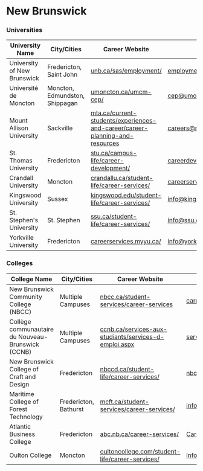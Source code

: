 # New Brunswick

### Universities

| University Name             | City/Cities                    | Career Website                                                                                                                                                       | Email                       |
| --------------------------- | ------------------------------ | -------------------------------------------------------------------------------------------------------------------------------------------------------------------- | --------------------------- |
| University of New Brunswick | Fredericton, Saint John        | [unb.ca/sas/employment/](https://www.unb.ca/sas/employment/)                                                                                                         | employment@unb.ca           |
| Université de Moncton       | Moncton, Edmundston, Shippagan | [umoncton.ca/umcm-cep/](https://www.umoncton.ca/umcm-cep/)                                                                                                           | cep@umoncton.ca             |
| Mount Allison University    | Sackville                      | [mta.ca/current-students/experiences-and-career/career-planning-and-resources](https://mta.ca/current-students/experiences-and-career/career-planning-and-resources) | careers@mta.ca              |
| St. Thomas University       | Fredericton                    | [stu.ca/campus-life/career-development/](https://www.stu.ca/campus-life/career-development/)                                                                         | careerdevelopment@stu.ca    |
| Crandall University         | Moncton                        | [crandallu.ca/student-life/career-services/](https://www.crandallu.ca/student-life/career-services/)                                                                 | careerservices@crandallu.ca |
| Kingswood University        | Sussex                         | [kingswood.edu/student-life/career-services/](https://www.kingswood.edu/student-life/career-services/)                                                               | info@kingswood.edu          |
| St. Stephen's University    | St. Stephen                    | [ssu.ca/student-life/career-services/](https://ssu.ca/student-life/career-services/)                                                                                 | info@ssu.ca                 |
| Yorkville University        | Fredericton                    | [careerservices.myyu.ca/](https://careerservices.myyu.ca/)                                                                                                           | info@yorkvilleu.ca          |

### Colleges

| College Name                                      | City/Cities           | Career Website                                                                                                             | Email                    |
| ------------------------------------------------- | --------------------- | -------------------------------------------------------------------------------------------------------------------------- | ------------------------ |
| New Brunswick Community College (NBCC)            | Multiple Campuses     | [nbcc.ca/student-services/career-services](https://nbcc.ca/student-services/career-services)                               | careerservices@nbcc.ca   |
| Collège communautaire du Nouveau-Brunswick (CCNB) | Multiple Campuses     | [ccnb.ca/services-aux-etudiants/services-d-emploi.aspx](https://www.ccnb.ca/services-aux-etudiants/services-d-emploi.aspx) | services.emploi@ccnb.ca  |
| New Brunswick College of Craft and Design         | Fredericton           | [nbccd.ca/student-life/career-services/](https://nbccd.ca/student-life/career-services/)                                   | nbccd@gnb.ca             |
| Maritime College of Forest Technology             | Fredericton, Bathurst | [mcft.ca/student-services/career-services/](https://www.mcft.ca/student-services/career-services/)                         | info@mcft.ca             |
| Atlantic Business College                         | Fredericton           | [abc.nb.ca/career-services/](https://abc.nb.ca/career-services/)                                                           | CareerServices@abc.nb.ca |
| Oulton College                                    | Moncton               | [oultoncollege.com/student-life/career-services/](https://oultoncollege.com/student-life/career-services/)                 | info@oultoncollege.com   |

